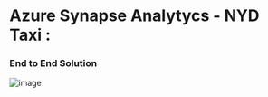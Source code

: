 # Azure Synapse Analytycs - NYD Taxi :
### End to End Solution

![image](https://github.com/user-attachments/assets/e12c6ac5-bfa4-42fe-9733-4cc1710e0edd)












































